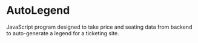 # AutoLegend

JavaScript program designed to take price and seating data from backend to auto-generate a legend for a ticketing site.
